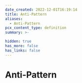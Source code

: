 ```yaml
---
date_created: 2022-12-01T16:19:14
title: Anti-Pattern
aliases:
  - Anti-Pattern
pcx_content_type: definition
summary: >-

hidden: true
has_more: false
has_links: false
---
```


# Anti-Pattern
